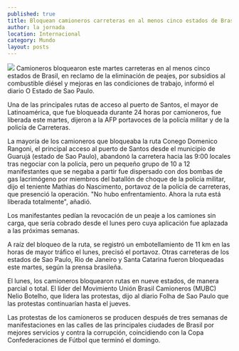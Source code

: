 ```yaml
---
published: true
title: Bloquean camioneros carreteras en al menos cinco estados de Brasil
author: la jornada
location: Internacional
category: Mundo
layout: posts
---
```


![](http://i.imgur.com/OhkAQmhm.jpg)
Camioneros bloquearon este martes carreteras en al menos cinco estados de Brasil, en reclamo de la eliminación de peajes, por subsidios al combustible diésel y mejoras en las condiciones de trabajo, informó el diario O Estado de Sao Paulo.

Una de las principales rutas de acceso al puerto de Santos, el mayor de Latinoamérica, que fue bloqueada durante 24 horas por camioneros, fue liberada este martes, dijeron a la AFP portavoces de la policía militar y de la policía de Carreteras.

La mayoría de los camioneros que bloqueaba la ruta Conego Domenico Rangoni, el principal acceso al puerto de Santos desde el municipio de Guarujá (estado de Sao Paulo), abandonó la carretera hacia las 9:00 locales tras negociar con la policía, pero un pequeño grupo de 10 a 12 manifestantes que se negaba a partir fue dispersado con dos bombas de gas lacrimógeno por miembros del batallón de choque de la policía militar, dijo el teniente Mathias do Nascimento, portavoz de la policía de carreteras, que presenció la operación. "No hubo enfrentamiento. Ahora la ruta está liberada totalmente", añadió.

Los manifestantes pedían la revocación de un peaje a los camiones sin carga, que sería cobrado desde el lunes pero cuya aplicación fue aplazada a las próximas semanas.

A raíz del bloqueo de la ruta, se registró un embotellamiento de 11 km en las horas de mayor tráfico el lunes, precisó el portavoz. Otras carreteras de los estados de Sao Paulo, Rio de Janeiro y Santa Catarina fueron bloqueadas este martes, según la prensa brasileña.

El lunes, los camioneros bloquearon rutas en nueve estados, de manera parcial o total. El líder del Movimiento Unión Brasil Camioneros (MUBC) Nelio Botelho, que lidera las protestas, dijo al diario Folha de Sao Paulo que las protestas continuarían hasta el jueves.

Las protestas de los camioneros se producen después de tres semanas de manifestaciones en las calles de las principales ciudades de Brasil por mejores servicios y contra la corrupción, coincidiendo con la Copa Confederaciones de Fútbol que terminó el domingo.
